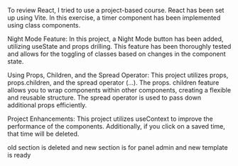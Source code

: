To review React, I tried to use a project-based course. React has been set up using Vite. In this exercise, a timer component has been implemented using class components.

Night Mode Feature:
In this project, a Night Mode button has been added, utilizing useState and props drilling.
This feature has been thoroughly tested and allows for the toggling of classes based on changes in the component state.

Using Props, Children, and the Spread Operator:
This project utilizes props, props.children, and the spread operator (...). The props.
children feature allows you to wrap components within other components, creating a flexible and reusable structure.
The spread operator is used to pass down additional props efficiently.

Project Enhancements:
This project utilizes useContext to improve the performance of the components.
Additionally, if you click on a saved time, that time will be deleted.

old section is deleted and new section is for panel admin
and new template is ready

